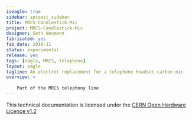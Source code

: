 ```yaml
---
iseagle: true
sidebar: spcoast_sidebar
title: MRCS-Candlestick-Mic
project: MRCS-Candlestick-Mic
designer: Seth Neumann
fabricated: yes
fab_date: 2019-11
status: experimental
release: yes
tags: [eagle, MRCS, Telephone]
layout: eagle
tagline: An electret replacement for a telephone headset carbon mic
overview: >
    
    Part of the MRCS telephony line
---
```



This technical documentation is licensed under the [CERN Open Hardware Licence v1.2](http://www.ohwr.org/attachments/2388/cern_ohl_v_1_2.txt)
